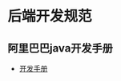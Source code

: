 # 后端开发规范
## 阿里巴巴java开发手册
- [开发手册](https://www.w3cschool.cn/alibaba_java/alibaba_java-hv1b3f60.html)
